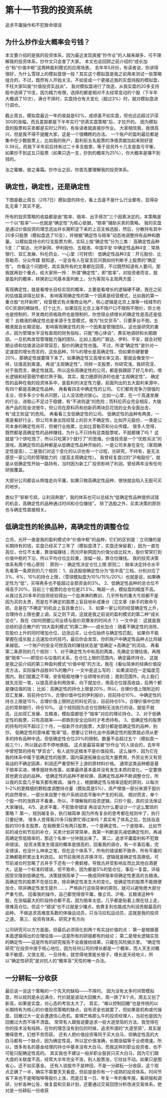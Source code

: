 # 第十一节我的投资系统
追求平庸操作和不犯致命错误
## 为什么抄作业大概率会亏钱？
本文要介绍的是我的投资体系，因为最近发现直接“抄作业”的人越来越多，可不理解我的投资体系，抄作文只会害了大家。
本文也会回顾之前介绍的“成长加仓”和“价值中枢”这两种盈利模式的应用场景。
去年年5月份，有读者说，你讲得很好，为什么雪球上的模拟盘很一般？其实这个模拟盘是我之前用来测试一些策略组合的，不过，既然有人开始关注，不如变成一个更接近我的实盘持股的模拟盘，不枉大家叫我“价值投资实战派”。
我对模拟盘进行了改造，从我实盘的20多支持股中选择了10支，因为精力有限，选择的都是相对不太经常变动的个股（下半年大概调了10次），满仓不择时，实盘持仓有大变化（超过3%）时，就对模拟盘进行调仓。

截止周五，模拟盘最近一年的收益是62%，成绩虽不如实盘，但也远远超过沪深300的涨幅，而且差距都是下半年实行“仿真实盘策略”后，才拉开的。
因为模拟盘的股票和买卖都是实时公开的，有些读者就直接抄作业。
大家相信我，我很高兴，但是我不得不提醒大家，这是一个很糟糕的办法。
一个账户的盈利最后都是集中在少数股票上，比如我的账户，盈利前五名股票的净值贡献加起来刚好是0.39元，而我下半年前后持有过二十多支股票，等于说另外十几支是盈亏平衡，如果抄不到这五只股票（如果只选一支，抄到的概率为25%），你大概率是赚不到钱的。

汝之蜜糖，彼之毒霜。抄作业之前，你首先要理解我的投资体系。
## 确定性，确定性，还是确定性
下图是截止周五（2月7日）模拟盘的持仓，看上去是不是什么行业都有，显得杂乱无章？其实不是。

所有的投资策略的收益都是由“胜率、赔率、出手频次”三个因素决定的。本策略是一个以“胜率”——也就是“确定性”为核心依据，“赔率”辅助买卖的策略。
我的实盘是通过价值投资的理念选出并长期积淀下来的上百支候选股，然后，分散持有其中20多只股票（模拟盘选了10支），并根据“确定性与赔率”动态地调整持有品种和数量。
以模拟盘持仓的12支股票为例，实际上按“确定性”分为三类：
高确定性品种5支：广联达、光环新网、伊利股份、五粮液、中国平安
中确定性品种4支：常熟银行、双汇发展、科伦药业、一心堂（可转债）
低确定性品种3支：开元股份、比音勒芬、分众传媒
我知道，一定会有人在留言区问我如何判断手上股票的“确定性”。
你看这个问题吧，其实我所有的文章都在回答，不过既然知道有人要问，那我就再划个重点，给大家拎一拎：
所谓“确定性”，即“胜率”，对投资者而言，就是盈利的概率，转换到公司基本面判断上，分为客观与主观两方面：

客观确定性，就是看增长目标实现的概率，主要是看增长的逻辑硬不硬，我在之前的估值篇讲得比较多。
影响客观确定性的第一个因素是经营模式，比如我的第一重仓股“光环新网”，经营模式有点像商业地产，核心逻辑是北京上海等一线城市的IDC资源的稀缺性，打个比方，如果现在北京上海不限户口不限购不限价，但土地也是控制的，开发商的资格政府也是限制的，你觉得业绩增长的确定性是高还是低呢？
五粮液的确定性也是来源于生意模式，做为“社交货币”，只要茅台不倒，五粮液就会长期坚挺。
影响客观确定性的另一个因素是管理团队，这也是研究的重点，因为管理水平没有直观的财务指标，只能“用心体会”，靠实地调研和长期跟踪。一旦机构发现管理能力强的团队，比如上面的广联达、伊利、平安，就会对短期业绩和估值波动非常容忍，股价的确定性也强。
不过，所谓“确定性”是针对一定速度的增长而言的，这些品种，15%的增长是高确定性，但如果你硬要要20%，那确定性就要降下来了。如果确定性又高增长率又高，那就会像爱尔一样，估值高到离谱。
再说“主观确定性”，同样一支股票，你研究浅，我研究深，对于我而言，确定性就高。所以这些高确定性的公司，都是我跟踪了好几年的，增长逻辑和经营细节都烂熟于胸。
其实，能力圈原则讲的也是“主观确定性”。
确定性的品种在我的投资体系中，是盈利的决定性力量，前面列出的五大盈利来源中，有四个都是高确定性品种。
再看看四支中确定性的公司。
它们都有竞争力很强的主业，但多多少少有点问题，让人没法绝对放心。
比如一心堂，在一个高速发展的行业，进取心不足过于稳健，有“不进则退”的危险；而科伦药业完全相反，大输液产品的现金流很牛，但公司在原料药和创新药两块巨花钱的业务全面出击，有“成王败寇”的危险。
再看看三支低确定性的公司。
低确定性的品种有两类，一类是看好行业，但公司本身出现经营上的巨大不确定性，比如开元股份，一类是公司本身的确定性尚可，但被行业拖累，比如比音勒芬和分众传媒。
很多人觉得，既然都是高确定性的品种赚钱，为什么不只持有这类股票呢，不就都赚了吗？
这就是“3个饼吃饱了，所以只吃第3个就行了”的思维。价值投资是一个“优胜劣汰”的游戏，高确定性的品种都是从低确定性品种开始的，一是公司本身在变化（客观确定性提高），二是我们对这个变化的认识也有一个过程，光研究，不持有，是无法感受一家公司的管理能力的（提高主观确定性）。
我曾经复盘过的“沪电股份”，就是从低确定性开始一路持有，当时因为新工厂投资影响了利润，曾经两年没有任何研报覆盖。

大部分公司都会从辉煌走向平庸，如果只做高确定性品种，很快就会陷入无股可买的地步。

类似于“斩断亏损，让利润奔跑”，我的体系也可以总结为“低确定性品种提供试错的机会，高确定性的品种通过时间和仓位赚钱”。
除了选股之外，买卖决策的原则也与确定性直接相关。
## 低确定性的轮换品种，高确定性的调整仓位
立讯、光环一直是我的盈利模式中“价值中枢”的品种，它们的区别是：立讯赚的是长期持有的钱，实盘已经买了三年了（模拟盘清了，实盘还保留着），因为一直在高位，仓位不太重，靠涨幅赚钱；而光环新网因为价值分歧比较大，股价常常打到价值中枢的下沿，所以平均仓位比较重，涨幅一般，靠仓位赚钱。
我的投资决策体系有两个核心原则：
原则一：确定性决定仓位上限
原则二：赔率决定持仓水平
先看第一条原则的几个规则：
1、自选股按确定性分为“低中高”三档，分别对应了3%、6%、10%的持仓上限，（雪球模拟盘为10%/15%/20%）也就是说，如果确定性为“低”，买得再多也不能超过全部资金的3%。
2、低确定性品种的总仓位不得高于20%，目前三个股票的总仓位是21.5%，略超一点，模拟盘的精度不高。
从我过去20多年的投资经验得出一个血淋淋的教训，几乎所有的重大亏损都不是因为买的太贵，而是在不确定的股票上盲目地补成重仓（见文章《新手的致命亏损，总是在“不确定”的机会上盲目重仓》）。
3、如果一家公司的经营确定性上升，合理持仓上限也要上调，反之则下调，这就是我之前说的盈利模式的第二种“成长加仓”，我在《如何把握公司业绩与股价双爆发的时间点？》一文中说：
这就是我总结的适合散户的“四大盈利模式”的第二种——成长加仓：随着不确定性的消除，在股价上升的同时增加仓位，边涨边买，让仓位始终与确定性匹配。
如果你不能掌握在成长股上迅速加仓的技巧，最后你会发现，你的账户中确定性品种占比将越来越低。
一个账户的安全可控高效的赚钱状态是“低确定→高确定”的流动。
再看第二条原则的几个规则：
1、对于确定性为中和高的两类，先确定合理估值，再根据“赔率”——即现价与估值的关系，在仓位上限的范围内，确定最终持仓。
这就是我之前介绍的第三种盈利模式“价值中枢”的方法，我在《看似简单的经典价值投资方法，实际操作战胜90%的散户》一文中是这么写的：
如果波动在一定幅度范围内，我们就置之不理，安安稳稳地赚个业绩增长的钱；
跑到范围外，向上我们就先兑现一笔，以提高资金利用效率，向下就加仓，用高仓位提高收益，后两个都是赚估值的钱；
比如：高确定性的持仓上限是20%，所以，合理价值上限附近的双汇发展，目前持仓5%，合理价值中位的伊利股价，目前持仓10%，
中确定性的持仓上限是15%，合理价值上限附近的科伦药业，目前持仓5%，合理价值中位附近的常熟银行，持仓10%。
这个规则因为总仓位限制无法执行的话，就低不就高，比如双汇发展、五粮液，模拟盘都低于“赔率”对应的理论持仓。
2、对于低确定性的股票，只有高赔率——即跌到安全边际时才考虑持有。
3、低确定性的股票的持有时间不超过三个月，一般新开仓的股票，大部分都是低确定性的品种，别抄。
低确定性的意味着“胜率”低，想要让它转化出中高确定性的股票就必须从更多的持有品种中选，但低确定性仓位20%的限制，数量不会超过五个（模拟盘一般三个），所以就必须不停地换股。
这点是最容易被“抄作业”的人误会的，去年年中曾短暂的持有“梦百合”，有人说你这根本不是价值投资。
这么操作，因为它在我的体系中属于低确定性的股票，国内渠道拓展会出现大量费用，外贸业务又有贸易战的不确定因素，利润还严重受制于上游的原材料价格。
通常这类品种都是基于赔率买进，博季报财务改善。如果最终基本面并没有发生本质的变化，一定要换其他更合适的品种。
低确定性的品种不断轮换，高确定性品种不断调整仓位，所以我的实盘几乎每天都有微调。
操作上，根据确定性与赔率适配的原则，以每次1~2%的更精细的颗粒度调整持仓量（模拟盘是5%），资产增值一部分来源于股价的自然增长，一部分来自整个账户系统动态平衡中产生的利润。
相对而言，单个个股一时的涨跌并不看重，所以，不理解我的投资逻辑，只抄个股，真的没法保证大家赚钱。
4/5、追求平庸，不犯致命错误
再谈谈为什么要设计一个这么繁琐的策略？
第一，规则越复杂，执行越简单
因为所有复杂的思考都在规则中了，执行只要纪律。
很多人觉得我20多只股票忙得过来吗？其实有了体系之后，包括自选股的100多支股票，在我眼里只有两只股票，一个是确定性，一个是赔率。
比如节前的减仓和节后的补仓，买卖计划非常简单，我第一判断是先减低确定性的，再减高确定性低赔率的，那这个名单一分钟就出来了。
第二，追求平庸盈利和不犯致命错误。
投资决策发生错误的概率是很高的，回看我的调仓，有一半事后看，完全错误，也没什么神来之笔，但在这个体系下，所有的错误都不致命，所有平庸的正确都能积累出复利效应。
如节前我用古井换洋河，逻辑就是确定性高换低。可节前减仓时忽略了古井手下还有一个黄鹤楼，导致古井受影响反而比其他白酒更大，这是一个标准的错误，但不致命，因为都是5%的低仓位，事后一复盘，评级因受灾降到低确定性。决策就很简单了——换成同样赔率但确定性更高的五粮液。
高确定性的股票不在低位卖，除非确定性发生大的变化。低确定性的股票不能随便加仓，除非确定性发生提升……，严格执行这些简单的原则，就可以避免绝大部分严重亏损。
回看我的操作，自己都觉得很平庸。像立讯、沪电、五粮液这种牛股，在涨幅最大的阶段持仓都不高，因为赔率太低，几乎都是贴着上限在往上走，很难高仓位。但这个“错误”也不过就是少赚点，依靠复利也能成为利润贡献最高的品种。
不做追求高难度系数的体操运动员，只当马拉松运动员，这就是我的投资之道。
第三、投资有体系，研究才有方向

公司研究可以方方面面，但最后必须简化到两个有实战价值的点：
第一是根据基本面逻辑得出的合理估值——这是所有的研报都有的结论；
第二是增长逻辑实现的确定性——这是所有的研究报告不会直接给结果，只藏在风险揭示里。
“确定性研究”在投资中居于核心地位，因为任何公司的增长都是一个概率，而人天生对概率不敏感，又很主观，一旦持有，就觉得地里能长银子，增长是天经地义，所以“确定性研究”是对抗人的“概率盲”天性的唯一办法。
## 一分耕耘一分收获
最后说一说这个策略的一个先天的缺陷——不择时。
因为没有太多时间管模拟盘，所以规则是永远满仓，代价就是波动大回撤大，周一跌了8个点，周五又创了新高，如果是实盘，对心态的考验太大了。
其实，“难以控制回撤”也是传统的以长期持有为核心的价值投资策略的缺点，自有资金也就罢了，但如果是机构或代操盘，回撤过大一定会遭遇信心危机。查理芒格那么牛的投资经理人，当初也是因为回撤过大而不得不清盘。
常常有人跟我说要追求一些大道至简的方法，我觉得在你的技术没有纯熟，在你的理念没有到位的时候，追求所谓的“大道至简”，其实是懒得思考，幻想不劳而获。
还有人把价值投资等同于买大白马，但确定性高的大白马都有一个缺点，因为确定性高，所以定价很准确，长期涨幅等于业绩增速。所以，很多有名的基金经理的持仓中基本没有大白马，而我这样的职业投资者，也不可能只配确定性高的。
其实我也不建议一般非职业股民只买大白马，因为它们跟大盘的关联度不高，经常大半年完全不涨，别人股票涨，它纹丝不动。如果只是图省心，还不如买基金。
还有人说股市不是种田，不是一分耕耘一分收获，这个观点正确了一半，确实不需要天天看盘，但前提是你有一个成熟的投资体系。时间节省下来也不是喝咖啡等股价上涨，而是日复一日、年复一年的看年报，看研报和调研，分析各种公告，做复盘和交易计划，还要通过交易回馈分析改进交易体系，绝对是一份耕耘一份收获

